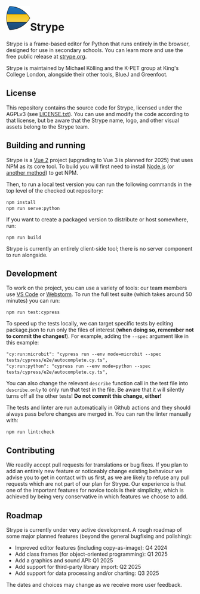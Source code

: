 <img src="public/favicon.png" width="64" align="left">

# Strype

Strype is a frame-based editor for Python that runs entirely in the browser, designed for use in secondary schools.  You can learn more and use the free public release at <a href="https://strype.org/" target="_blank">strype.org</a>. 

Strype is maintained by Michael Kölling and the K-PET group at King's College London, alongside their other tools, BlueJ and Greenfoot.

License
---

This repository contains the source code for Strype, licensed under the AGPLv3 (see [LICENSE.txt](LICENSE.txt)).  You can use and modify the code according to that license, but be aware that the Strype name, logo, and other visual assets belong to the Strype team.

Building and running
---

Strype is a <a href="https://v2.vuejs.org/" target="_blank">Vue 2</a> project (upgrading to Vue 3 is planned for 2025) that uses NPM as its core tool.  To build you will first need to install <a href="https://nodejs.org/en" target="_blank">Node.js</a> (or <a href="https://docs.npmjs.com/downloading-and-installing-node-js-and-npm" target="_blank">another method</a>) to get NPM.

Then, to run a local test version you can run the following commands in the top level of the checked out repository:

```
npm install
npm run serve:python
```

If you want to create a packaged version to distribute or host somewhere, run:

```
npm run build
```

Strype is currently an entirely client-side tool; there is no server component to run alongside.

Development
---

To work on the project, you can use a variety of tools: our team members use <a href="https://code.visualstudio.com/" target="_blank">VS Code</a> or <a href="https://www.jetbrains.com/webstorm/" target="_blank">Webstorm</a>.  To run the full test suite (which takes around 50 minutes) you can run:

```
npm run test:cypress
```

To speed up the tests locally, we can target specific tests by editing package.json to run only the files of interest (**when doing so, remember not to commit the changes!**).
For example, adding the ```--spec``` argument like in this example:
```
"cy:run:microbit": "cypress run --env mode=microbit --spec tests/cypress/e2e/autocomplete.cy.ts",
"cy:run:python": "cypress run --env mode=python --spec tests/cypress/e2e/autocomplete.cy.ts",
```

You can also change the relevant ```describe``` function call in the test file into ```describe.only``` to only run that test in the file. Be aware that it will silently turns off all the other tests!  **Do not commit this change, either!**

The tests and linter are run automatically in Github actions and they should always pass before changes are merged in.  You can run the linter manually with:

```
npm run lint:check
```


Contributing
---

We readily accept pull requests for translations or bug fixes.  If you plan to add an entirely new feature or noticeably change existing behaviour we advise you to get in contact with us first, as we are likely to refuse any pull requests which are not part of our plan for Strype.  Our experience is that one of the important features for novice tools is their simplicity, which is achieved by being very conservative in which features we choose to add.

Roadmap
---

Strype is currently under very active development.  A rough roadmap of some major planned features (beyond the general bugfixing and polishing):

 - Improved editor features (including copy-as-image): Q4 2024
 - Add class frames (for object-oriented programming): Q1 2025
 - Add a graphics and sound API: Q1 2025
 - Add support for third-party library import: Q2 2025
 - Add support for data processing and/or charting: Q3 2025

The dates and choices may change as we receive more user feedback.
